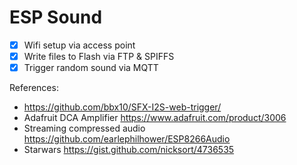 # ESP Sound

- [x] Wifi setup via access point
- [x] Write files to Flash via FTP & SPIFFS
- [x] Trigger random sound via MQTT

References:
- https://github.com/bbx10/SFX-I2S-web-trigger/
- Adafruit DCA Amplifier https://www.adafruit.com/product/3006
- Streaming compressed audio https://github.com/earlephilhower/ESP8266Audio
- Starwars https://gist.github.com/nicksort/4736535

